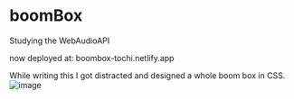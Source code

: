 # boomBox
Studying the WebAudioAPI

now deployed at: boombox-tochi.netlify.app

While writing this I got distracted and designed a whole boom box in CSS.
![image](https://user-images.githubusercontent.com/34871260/181863995-d7ab2a39-c264-4ecb-b70d-31e81d6ce6c6.png)
